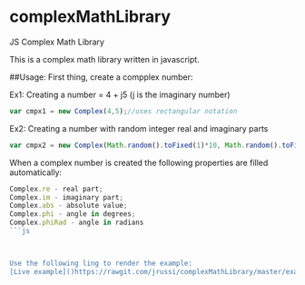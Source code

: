 # complexMathLibrary
JS Complex Math Library

This is a complex math library written in javascript.

##Usage:
First thing, create a compplex number:

Ex1: Creating a number = 4 + j5 (j is the imaginary number)
```js
var cmpx1 = new Complex(4,5);//uses rectangular notation
```

Ex2: Creating a number with random integer real and imaginary parts
```js
var cmpx2 = new Complex(Math.random().toFixed(1)*10, Math.random().toFixed(1)*10);
```

When a complex number is created the following properties are filled automatically:
```js
Complex.re - real part;
Complex.im - imaginary part;
Complex.abs - absolute value;
Complex.phi - angle in degrees;
Complex.phiRad - angle in radians
```js



Use the following ling to render the example:
[Live example]()https://rawgit.com/jrussi/complexMathLibrary/master/example.html)
